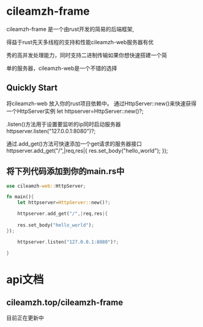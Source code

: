 cileamzh-frame
===============================
cileamzh-frame 是一个由rust开发的简易的后端框架,

得益于rust先天多线程的支持和性能cileamzh-web服务器有优

秀的高并发处理能力，同时支持二进制传输如果你想快速搭建一个简

单的服务器，cileamzh-web是一个不错的选择

Quickly Start
-----------------------------------
将cileamzh-web 放入你的rust项目依赖中。
通过HttpServer::new()来快速获得一个HttpServer实例
let httpserver=HttpServer::new()?;

.listen()方法用于设置要监听的ip同时启动服务器
httpserver.listen("127.0.0.1:8080")?;

通过.add_get()方法可快速添加一个get请求的服务器接口
httpserver.add_get("/",|req,res|{
    res.set_body("hello_world");
});

将下列代码添加到你的main.rs中
---------------------
```Rust
use cileamzh-web::HttpServer;

fn main(){
    let httpserver=HttpServer::new()?;

    httpserver.add_get("/",|req,res|{
    
    res.set_body("hello_world");
});

    httpserver.listen("127.0.0.1:8080")?;

}
```
api文档
=========

cileamzh.top/cileamzh-frame
--------------------------------

目前正在更新中
